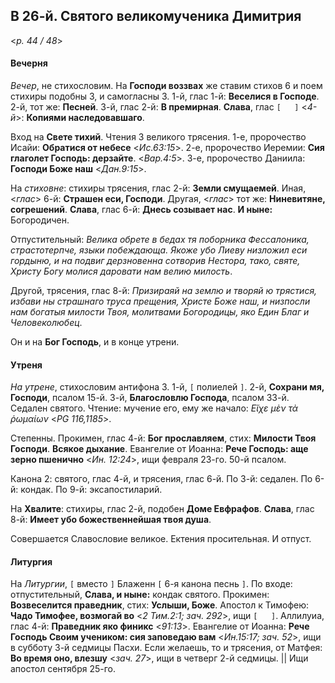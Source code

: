 
## В 26-й. Святого великомученика Димитрия

<*p. 44 / 48*>

#### Вечерня

*Вечер*, не стихословим. На **Господи воззвах** же ставим стихов 6 и поем стихиры подобны 3, 
и самогласны 3. 1-й, глас 1-й: **Веселися в Господе**. 2-й, тот же: **Песней**. 3-й, глас 2-й: 
**В премирная**. **Слава**, глас `[   ]` <*4-й*>: **Копиями наследовавшаго**.  

Вход на **Свете тихий**. Чтения 3 великого трясения. 
1-е, пророчество Исайи: **Обратися от небесе** <*Ис.63:15*>. 
2-е, пророчество Иеремии: **Сия глаголет Господь: дерзайте**. <*Вар.4:5*>. 
3-е, пророчество Даниила: **Господи Боже наш** <*Дан.9:15*>. 

На *стиховне*: стихиры трясения, глас 2-й: **Земли смущаемей**. Иная, <*глас*> 6-й: **Страшен еси, Господи**. 
Другая, <*глас*> тот же: **Ниневитяне, согрешений**. **Слава**, глас 6-й: **Днесь созывает нас**. 
**И ныне:** Богородичен.  

Отпустительный: *Велика обрете в бедах тя поборника Фессалоника, страстотерпче, языки побеждающа. Якоже 
убо Лиеву низложил еси гордыню, и на подвиг дерзновенна сотворив Нестора, тако, святе, Христу Богу 
молися даровати нам велию милость*. 

Другой, трясения, глас 8-й: *Призираяй на землю и творяй ю трястися, избави ны страшнаго труса прещения, 
Христе Боже наш, и низпосли нам богатыя милости Твоя, молитвами Богородицы, яко Един Благ и Человеколюбец*.

Он и на **Бог Господь**, и в конце утрени. 

#### Утреня

*На утрене*, стихословим антифона 3. 1-й, `[` полиелей `]`. 2-й, **Сохрани мя, Господи**, псалом 15-й. 
3-й, **Благословлю Господа**, псалом 33-й. Седален святого. Чтение: мучение его, ему же начало: 
*Εἴχε μὲν τὰ ῥωμαίων* <*PG 116,1185*>.  

Степенны. Прокимен, глас 4-й: **Бог прославляем**, стих: **Милости Твоя Господи**. **Всякое дыхание**. 
Евангелие от Иоанна: **Рече Господь: аще зерно пшенично** <*Ин. 12:24*>, ищи февраля 23-го. 50-й псалом. 

Канона 2: святого, глас 4-й, и трясения, глас 6-й. 
По 3-й: седален. 
По 6-й: кондак. 
По 9-й: эксапостиларий.   

На **Хвалите**: стихиры, глас 2-й, подобен **Доме Евфрафов**. **Слава**, глас 8-й: 
**Имеет убо божественнейшая твоя душа**. 

Совершается Славословие великое. Ектения просительная. И отпуст.    

#### Литургия 

На *Литургии*, `[` вместо `]` Блаженн `[` 6-я канона песнь `]`. 
По входе: отпустительный, **Слава, и ныне:** кондак святого. 
Прокимен: **Возвеселится праведник**, стих: **Услыши, Боже**. 
Апостол к Тимофею: **Чадо Тимофее, возмогай во** <*2 Тим.2:1; зач. 292*>, ищи `[   ]`. 
Аллилуиа, глас 4-й: **Праведник яко финикс** <*91:13*>. 
Евангелие от Иоанна: **Рече Господь Своим учеником: сия заповедаю вам** <*Ин.15:17; зач. 52*>, ищи 
в субботу 3-й седмицы Пасхи. 
Если желаешь, то и трясения, от Матфея: **Во время оно, влезшу** <*зач. 27*>, ищи в четверг 
2-й седмицы. || Ищи апостол сентября 25-го.   

